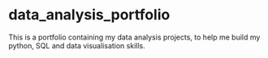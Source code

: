 # data_analysis_portfolio
This is a portfolio containing my data analysis projects, to help me build my python, SQL and data visualisation skills.
